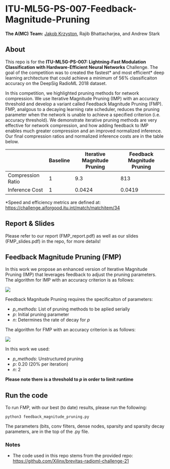 # ITU-ML5G-PS-007-Feedback-Magnitude-Pruning
**The A(MC) Team:** [Jakob Krzyston](https://github.com/JakobKrzyston/), Rajib Bhattacharjea, and Andrew Stark

## About
This repo is for the **ITU-ML5G-PS-007: Lightning-Fast Modulation Classification with Hardware-Efficient Neural Networks** Challenge.
The goal of the competition was to created the fastest* and most efficient* deep learning architecture that could achieve a minimum of 56% classificaiton accuracy on the  DeepSig RadioML 2018 dataset.

In this competition, we highlighted pruning methods for network compression. We use Iterative Magnitude Pruning (IMP) with an accuracy threshold and develop a variant called Feedback Magnitude Pruning (FMP). FMP, analgous to a decaying learning rate scheduler, reduces the pruning parameter when the network is unable to achieve a specified criterion (i.e. accuracy threshold). We demonstrate iterative pruning methods are very effective for network compression, and how adding feedback to IMP enables much greater compression and an improved normalized inference. Our final compression ratios and normalized inference costs are in the table below.

|| Baseline | Iterative Magnitude Pruning  | Feedback Magnitude Pruning |
|-|-------------| ------------- | ------------- | 
|Compression Ratio| 1  | 9.3  | 813  | 
|Inference Cost| 1  | 0.0424  | 0.0419 |


*Speed and efficiency metrics are defined at: https://challenge.aiforgood.itu.int/match/matchitem/34

## Report & Slides ##
Please refer to our report (FMP_report.pdf) as well as our slides (FMP_slides.pdf) in the repo, for more details!

## Feedback Magnitude Pruning (FMP) ##
In this work we propose an enhanced version of Iterative Magnitude Pruning (IMP) that leverages feedback to adjust the pruning parameters. The algorithm for IMP with an accuracy criterion is as follows:

![](https://github.com/ITU-AI-ML-in-5G-Challenge/ITU-ML5G-PS-007-The-AMC-Team/blob/main/IMP_algorithm.JPG)

Feedback Magnitude Pruning requires the specificaiton of parameters:
- *p_methods*: List of pruning methods to be aplied serially 
- *p*: Initial pruning parameter
- *n*: Determines the rate of decay for *p*

The algorithm for FMP with an accuracy criterion is as follows:

![](https://github.com/ITU-AI-ML-in-5G-Challenge/ITU-ML5G-PS-007-The-AMC-Team/blob/main/FMP_algorithm.JPG)

In this work we used:
- *p_methods*: Unstructured pruning 
- *p*: 0.20 (20% per iteration)
- *n*: 2

**Please note there is a threshold to *p* in order to limit runtime**

## Run the code ##
To run FMP, with our best (to date) results, please run the following:
```
python3 feedback_magnitude_pruning.py
```
The parameters (bits, conv filters, dense nodes, sparsity and sparsity decay parameters, are in the top of the .py file.

### Notes
- The code used in this repo stems from the provided repo: https://github.com/Xilinx/brevitas-radioml-challenge-21
